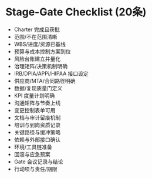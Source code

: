 # Stage-Gate Checklist (20条)

- Charter 完成且获批
- 范围/不在范围清晰
- WBS/进度/资源已基线
- 预算与成本控制方案到位
- 风险台账建立并量化
- 治理矩阵/决策机制明确
- IRB/DPIA/APPi/HIPAA 接口设定
- 供应商/MTA/合同路径明确
- 数据/复现质量门定义
- KPI 度量计划明确
- 沟通矩阵与节奏上线
- 变更控制表单可用
- 文档与审计留痕机制
- 培训与到岗资质记录
- 关键路径与缓冲策略
- 依赖与外部接口确认
- 环境/工具链准备
- 回滚与应急预案
- Gate 会议记录与结论
- 行动项与责任/期限
